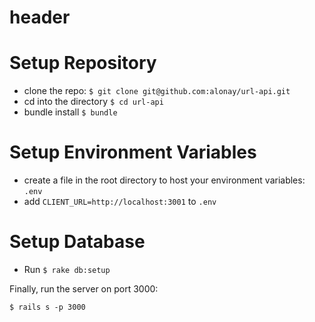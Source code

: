 # header

# Setup Repository

- clone the repo: `$ git clone git@github.com:alonay/url-api.git`
- cd into the directory `$ cd url-api`
- bundle install `$ bundle`

# Setup Environment Variables
- create a file in the root directory to host your environment variables: `.env`
- add `CLIENT_URL=http://localhost:3001` to `.env`

# Setup Database
- Run `$ rake db:setup`

Finally, run the server on port 3000:

`$ rails s -p 3000`
